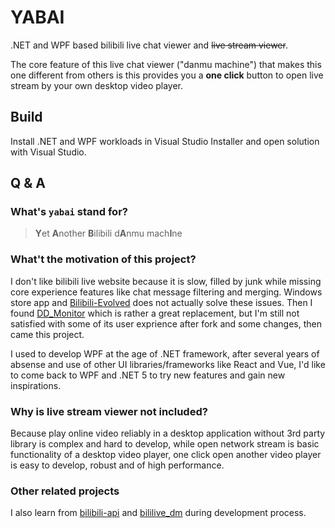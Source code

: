 # YABAI

.NET and WPF based bilibili live chat viewer and ~~live stream viewer~~.

The core feature of this live chat viewer ("danmu machine") that makes this one different from others is this provides you a **one click** button to open live stream by your own desktop video player. 

## Build

Install .NET and WPF workloads in Visual Studio Installer and open solution with Visual Studio.

## Q & A

### What's `yabai` stand for?

> **Y**et **A**nother **B**ilibili d**A**nmu mach**I**ne

### What't the motivation of this project?

I don't like bilibili live website because it is slow, filled by junk while missing core experience features like chat message filtering and merging. Windows store app and [Bilibili-Evolved] does not actually solve these issues. Then I found [DD_Monitor] which is rather a great replacement, but I'm still not satisfied with some of its user exprience after fork and some changes, then came this project.

I used to develop WPF at the age of .NET framework, after several years of absense and use of other UI libraries/frameworks like React and Vue, I'd like to come back to WPF and .NET 5 to try new features and gain new inspirations.

### Why is live stream viewer not included?

Because play online video reliably in a desktop application without 3rd party library is complex and hard to develop, while open network stream is basic functionality of a desktop video player, one click open another video player is easy to develop, robust and of high performance.

### Other related projects

I also learn from [bilibili-api] and [bililive_dm] during development process.

[Bilibili-Evolved]: https://github.com/the1812/Bilibili-Evolved
[DD_Monitor]: https://github.com/zhimingshenjun/DD_Monitor/issues
[bilibili-api]: https://github.com/Passkou/bilibili-api
[bililive_dm]: https://github.com/copyliu/bililive_dm
